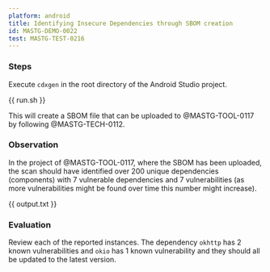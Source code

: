 ```yaml
---
platform: android
title: Identifying Insecure Dependencies through SBOM creation
id: MASTG-DEMO-0022
test: MASTG-TEST-0216
---
```


### Steps

Execute `cdxgen` in the root directory of the Android Studio project.

{{ run.sh }}

This will create a SBOM file that can be uploaded to @MASTG-TOOL-0117 by following @MASTG-TECH-0112.

### Observation

In the project of @MASTG-TOOL-0117, where the SBOM has been uploaded, the scan should have identified over 200 unique dependencies (components) with 7 vulnerable dependencies and 7 vulnerabilities (as more vulnerabilities might be found over time this number might increase).

{{ output.txt }}

### Evaluation

Review each of the reported instances. The dependency `okhttp` has 2 known vulnerabilities and `okio` has 1 known vulnerability and they should all be updated to the latest version.
